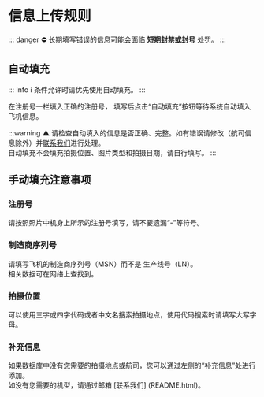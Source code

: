 # 信息上传规则

::: danger :no_entry:
  长期填写错误的信息可能会面临 **短期封禁或封号** 处罚。
:::

## 自动填充

::: info :information_source:
条件允许时请优先使用自动填充。
:::

在注册号一栏填入正确的注册号，
填写后点击“自动填充”按钮等待系统自动填入飞机信息。

:::warning :warning:
请检查自动填入的信息是否正确、完整。如有错误请修改（航司信息除外）并[联系我们](README.html)进行处理。  
自动填充不会填充拍摄位置、图片类型和拍摄日期，请自行填写。
:::

## 手动填充注意事项

### 注册号

请按照照片中机身上所示的注册号填写，请不要遗漏“-”等符号。

### 制造商序列号

请填写飞机的制造商序列号（MSN）而不是 生产线号（LN）。  
相关数据可在网络上查找到。

### 拍摄位置

可以使用三字或四字代码或者中文名搜索拍摄地点，使用代码搜索时请填写大写字母。

### 补充信息

如果数据库中没有您需要的拍摄地点或航司，您可以通过左侧的“补充信息”处进行添加。  
如没有您需要的机型，请通过邮箱 [联系我们] (README.html)。

